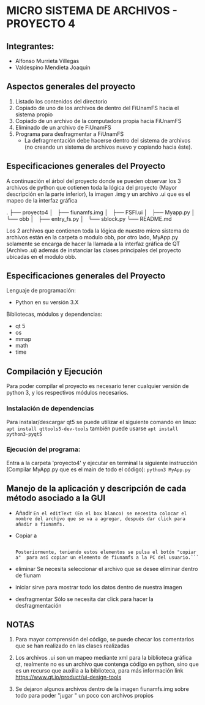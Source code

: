 # MICRO SISTEMA DE ARCHIVOS - PROYECTO 4

## Integrantes:

- Alfonso Murrieta Villegas
- Valdespino Mendieta Joaquín

## Aspectos generales del proyecto 

  1. Listado los contenidos del directorio
  2. Copiado de uno de los archivos de dentro del FiUnamFS hacia el sistema propio
  3. Copiado de un archivo de la computadora propia hacia FiUnamFS
  4. Eliminado de un archivo de FiUnamFS
  5. Programa para desfragmentar a FiUnamFS  
     - La defragmentación debe hacerse dentro del sistema de archivos 
       (no creando un sistema de archivos nuevo y copiando hacia éste).

## Especificaciones generales del Proyecto

A continuación el árbol del proyecto donde se pueden observar los 3 archivos de python que cotienen toda la lógica del proyecto (Mayor descripción en la parte inferior), la imagen .img y un archivo .ui que es el mapeo de la interfaz gráfica 

.
├── proyecto4
│   ├── fiunamfs.img
│   ├── FSFI.ui
│   ├── Myapp.py
│   └── obb
│       ├── entry_fs.py
│       └── sblock.py
└── README.md


Los 2 archivos que contienen toda la lógica de nuestro micro sistema de archivos están en la carpeta o modulo obb, por otro lado, MyApp.py solamente se encarga de hacer la llamada a la interfaz gráfica de QT (Archivo .ui) además de instanciar las clases principales del proyecto ubicadas en el modulo obb.

 
## Especificaciones generales del Proyecto

Lenguaje de programación: 
- Python en su versión 3.X

Bibliotecas, módulos y dependencias:
- qt 5 
- os
- mmap
- math
- time 

## Compilación y Ejecución

Para poder compilar el proyecto es necesario tener cualquier versión de python 3, 
y los respectivos módulos necesarios.

### Instalación de dependencias 
Para instalar/descargar qt5 se puede utilizar el siguiente comando en linux: 
    ``` apt install qttools5-dev-tools``` 
    también puede usarse 
        ``` apt install python3-pyqt5 ```

### Ejecución del programa:

Entra a la carpeta 'proyecto4' y ejecutar en terminal la siguiente instrucción (Compilar MyApp.py que 
  es el main de todo el código):
    ``` python3 MyApp.py ``` 

## Manejo de la aplicación y descripción de cada método asociado a la GUI

- Añadir
  ```En el editText (En el box blanco) se necesita colocar el nombre del archivo que se va a agregar, después dar click para añadir a fiunamfs.```

- Copiar a 
  ```Se necesitas seleccionar el elemento a copiar en la lista desplegada dentro de la GUI, además en el editText colocar la ruta absoluta del destino donde se quiere copiar el archivo.
  
  Posteriormente, teniendo estos elementos se pulsa el botón "copiar a"  para así copiar un elemento de fiunamfs a la PC del usuario.```

- eliminar
  Se necesita seleccionar el archivo que se desee eliminar dentro de fiunam
  
- iniciar 
  sirve para mostrar todo los datos dentro de nuestra imagen 

- desfragmentar 
  Sólo se necesita dar click para hacer la desfragmentación


## NOTAS

  1. Para mayor comprensión del código, se puede checar los comentarios que se han realizado en las clases realizadas 
  
  2. Los archivos .ui son un mapeo mediante xml para la biblioteca gráfica qt, realmente no es un archivo que contenga código en python, sino que es un recurso que auxilia a la biblioteca, para más información link https://www.qt.io/product/ui-design-tools

  3. Se dejaron algunos archivos dentro de la imagen fiunamfs.img sobre todo para poder "jugar " un poco con archivos propios 
